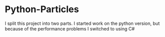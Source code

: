 # Python-Particles
I split this project into two parts. I started work on the python version, but because of the performance problems I switched to using C#

